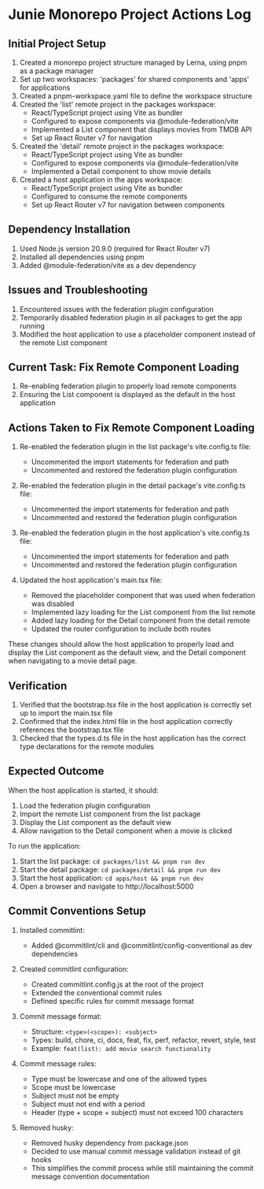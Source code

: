 # Junie Monorepo Project Actions Log

## Initial Project Setup

1. Created a monorepo project structure managed by Lerna, using pnpm as a package manager
2. Set up two workspaces: 'packages' for shared components and 'apps' for applications
3. Created a pnpm-workspace.yaml file to define the workspace structure
4. Created the 'list' remote project in the packages workspace:
   - React/TypeScript project using Vite as bundler
   - Configured to expose components via @module-federation/vite
   - Implemented a List component that displays movies from TMDB API
   - Set up React Router v7 for navigation
5. Created the 'detail' remote project in the packages workspace:
   - React/TypeScript project using Vite as bundler
   - Configured to expose components via @module-federation/vite
   - Implemented a Detail component to show movie details
6. Created a host application in the apps workspace:
   - React/TypeScript project using Vite as bundler
   - Configured to consume the remote components
   - Set up React Router v7 for navigation between components

## Dependency Installation

1. Used Node.js version 20.9.0 (required for React Router v7)
2. Installed all dependencies using pnpm
3. Added @module-federation/vite as a dev dependency

## Issues and Troubleshooting

1. Encountered issues with the federation plugin configuration
2. Temporarily disabled federation plugin in all packages to get the app running
3. Modified the host application to use a placeholder component instead of the remote List component

## Current Task: Fix Remote Component Loading

1. Re-enabling federation plugin to properly load remote components
2. Ensuring the List component is displayed as the default in the host application

## Actions Taken to Fix Remote Component Loading

1. Re-enabled the federation plugin in the list package's vite.config.ts file:
   - Uncommented the import statements for federation and path
   - Uncommented and restored the federation plugin configuration

2. Re-enabled the federation plugin in the detail package's vite.config.ts file:
   - Uncommented the import statements for federation and path
   - Uncommented and restored the federation plugin configuration

3. Re-enabled the federation plugin in the host application's vite.config.ts file:
   - Uncommented the import statements for federation and path
   - Uncommented and restored the federation plugin configuration

4. Updated the host application's main.tsx file:
   - Removed the placeholder component that was used when federation was disabled
   - Implemented lazy loading for the List component from the list remote
   - Added lazy loading for the Detail component from the detail remote
   - Updated the router configuration to include both routes

These changes should allow the host application to properly load and display the List component as the default view, and the Detail component when navigating to a movie detail page.

## Verification

1. Verified that the bootstrap.tsx file in the host application is correctly set up to import the main.tsx file
2. Confirmed that the index.html file in the host application correctly references the bootstrap.tsx file
3. Checked that the types.d.ts file in the host application has the correct type declarations for the remote modules

## Expected Outcome

When the host application is started, it should:
1. Load the federation plugin configuration
2. Import the remote List component from the list package
3. Display the List component as the default view
4. Allow navigation to the Detail component when a movie is clicked

To run the application:
1. Start the list package: `cd packages/list && pnpm run dev`
2. Start the detail package: `cd packages/detail && pnpm run dev`
3. Start the host application: `cd apps/host && pnpm run dev`
4. Open a browser and navigate to http://localhost:5000

## Commit Conventions Setup

1. Installed commitlint:
   - Added @commitlint/cli and @commitlint/config-conventional as dev dependencies

2. Created commitlint configuration:
   - Created commitlint.config.js at the root of the project
   - Extended the conventional commit rules
   - Defined specific rules for commit message format

3. Commit message format:
   - Structure: `<type>(<scope>): <subject>`
   - Types: build, chore, ci, docs, feat, fix, perf, refactor, revert, style, test
   - Example: `feat(list): add movie search functionality`

4. Commit message rules:
   - Type must be lowercase and one of the allowed types
   - Scope must be lowercase
   - Subject must not be empty
   - Subject must not end with a period
   - Header (type + scope + subject) must not exceed 100 characters

5. Removed husky:
   - Removed husky dependency from package.json
   - Decided to use manual commit message validation instead of git hooks
   - This simplifies the commit process while still maintaining the commit message convention documentation

